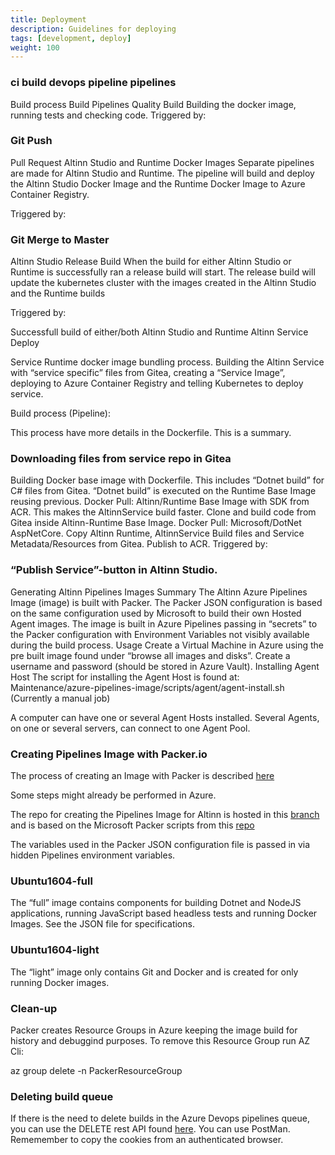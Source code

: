 ```yaml
---
title: Deployment
description: Guidelines for deploying
tags: [development, deploy]
weight: 100
---
```


### ci build devops pipeline pipelines
Build process
Build Pipelines
Quality Build
Building the docker image, running tests and checking code.
Triggered by:

### Git Push
Pull Request
Altinn Studio and Runtime Docker Images
Separate pipelines are made for Altinn Studio and Runtime. The pipeline will build and deploy the Altinn Studio Docker Image and the Runtime Docker Image to Azure Container Registry.

Triggered by:

### Git Merge to Master
Altinn Studio Release Build
When the build for either Altinn Studio or Runtime is successfully ran a release build will start. The release build will update the kubernetes cluster with the images created in the Altinn Studio and the Runtime builds

Triggered by:

Successfull build of either/both Altinn Studio and Runtime
Altinn Service Deploy

Service Runtime docker image bundling process.
Building the Altinn Service with “service specific” files from Gitea, creating a “Service Image”, deploying to Azure Container Registry and telling Kubernetes to deploy service.

Build process (Pipeline):

This process have more details in the Dockerfile. This is a summary.

### Downloading files from service repo in Gitea
Building Docker base image with Dockerfile. This includes “Dotnet build” for C\# files from Gitea. “Dotnet build” is executed on the Runtime Base Image reusing previous.
Docker Pull: Altinn/Runtime Base Image with SDK from ACR. This makes the AltinnService build faster.
Clone and build code from Gitea inside Altinn-Runtime Base Image.
Docker Pull: Microsoft/DotNet AspNetCore.
Copy Altinn Runtime, AltinnService Build files and Service Metadata/Resources from Gitea.
Publish to ACR.
Triggered by:

### “Publish Service”-button in Altinn Studio.
Generating Altinn Pipelines Images
Summary
The Altinn Azure Pipelines Image (image) is built with Packer. The Packer JSON configuration is based on the same configuration used by Microsoft to build their own Hosted Agent images.
The image is built in Azure Pipelines passing in “secrets” to the Packer configuration with Environment Variables not visibly available during the build process.
Usage
Create a Virtual Machine in Azure using the pre built image found under “browse all images and disks”.
Create a username and password (should be stored in Azure Vault).
Installing Agent Host
The script for installing the Agent Host is found at: Maintenance/azure-pipelines-image/scripts/agent/agent-install.sh (Currently a manual job)

A computer can have one or several Agent Hosts installed. Several Agents, on one or several servers, can connect to one Agent Pool.

### Creating Pipelines Image with Packer.io
The process of creating an Image with Packer is described [here](https://docs.microsoft.com/en-us/azure/virtual-machines/linux/build-image-with-packer)

Some steps might already be performed in Azure.

The repo for creating the Pipelines Image for Altinn is hosted in this [branch](https://github.com/Altinn/altinn-studio/tree/Maintenance/azure-pipelines-image) and is based on the Microsoft Packer scripts from this [repo](https://github.com/Microsoft/azure-pipelines-image-generation)

The variables used in the Packer JSON configuration file is passed in via hidden Pipelines environment variables.

### Ubuntu1604-full
The “full” image contains components for building Dotnet and NodeJS applications, running JavaScript based headless tests and running Docker Images. See the JSON file for specifications.

### Ubuntu1604-light
The “light” image only contains Git and Docker and is created for only running Docker images.

### Clean-up
Packer creates Resource Groups in Azure keeping the image build for history and debuggind purposes. To remove this Resource Group run AZ Cli:

az group delete -n PackerResourceGroup

### Deleting build queue
If there is the need to delete builds in the Azure Devops pipelines queue, you can use the DELETE rest API found [here](https://docs.microsoft.com/en-us/rest/api/azure/devops/build/builds/delete?view=azure-devops-rest-5.1).
You can use PostMan. Rememember to copy the cookies from an authenticated browser.
